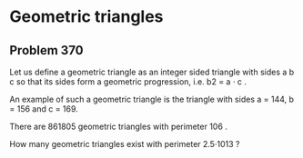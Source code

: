 #  Geometric triangles

## Problem 370


Let us define a geometric triangle as an integer sided triangle with sides a b c so that its sides form a geometric progression, i.e. b2 = a · c .  

An example of such a geometric triangle is the triangle with sides a = 144, b = 156 and c = 169.

There are 861805 geometric triangles with perimeter  106 .

How many geometric triangles exist with perimeter  2.5·1013 ?



